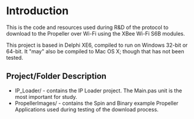 Introduction
============

This is the code and resources used during R&D of the protocol to download to the Propeller over Wi-Fi using the XBee Wi-Fi S6B modules.

This project is based in Delphi XE6, compiled to run on Windows 32-bit or 64-bit.  It "may" also be compiled to Mac OS X; though that has not
been tested.

Project/Folder Description
--------------------------

  * IP_Loader/ - contains the IP Loader project.  The Main.pas unit is the most important for study. 
  * PropellerImages/ - contains the Spin and Binary example Propeller Applications used during testing of the download process.